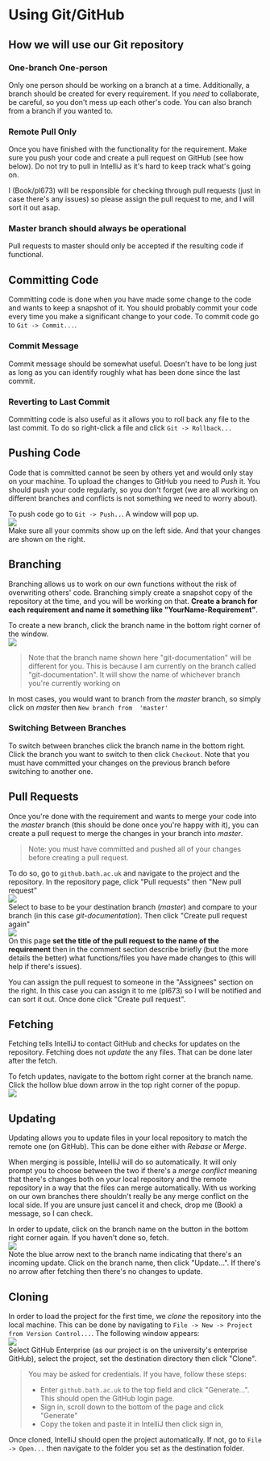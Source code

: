 # Using Git/GitHub
## How we will use our Git repository
### One-branch One-person
Only one person should be working on a branch at a time. Additionally, a branch should be created for every 
requirement. If you _need_ to collaborate, be careful, so you don't mess up each other's code. You can also
branch from a branch if you wanted to.

### Remote Pull Only
Once you have finished with the functionality for the requirement. Make sure you push your code and create a pull 
request on GitHub (see how below). Do not try to pull in IntelliJ as it's hard to keep track what's going on. 

I (Book/pl673) will be responsible for checking through pull requests (just in case there's any issues) so please 
assign the pull request to me, and I will sort it out asap.

### Master branch should always be operational
Pull requests to master should only be accepted if the resulting code if functional.

## Committing Code
Committing code is done when you have made some change to the code and wants to keep a snapshot of it. You should 
probably commit your code every time you make a significant change to your code. To commit code go to `Git -> Commit...`.

### Commit Message
Commit message should be somewhat useful. Doesn't have to be long just as long as you can identify roughly what has 
been done since the last commit.

### Reverting to Last Commit
Committing code is also useful as it allows you to roll back any file to the last commit. To do so right-click a file 
and click `Git -> Rollback...`

## Pushing Code
Code that is committed cannot be seen by others yet and would only stay on your machine. To upload the changes to 
GitHub you need to _Push_ it. You should push your code regularly, so you don't forget (we are all working on 
different branches and conflicts is not something we need to worry about).

To push code go to `Git -> Push..`. A window will pop up.  
![](assets/git-push-window.png)  
Make sure all your commits show up on the left side. And that your changes are shown on the right.

## Branching
Branching allows us to work on our own functions without the risk of overwriting others' code. Branching simply create 
a snapshot copy of the repository at the time, and you will be working on that. **Create a branch for each requirement 
and name it something like "YourName-Requirement"**.

To create a new branch, click the branch name in the bottom right corner of the window.  
![](assets/git-branch-navigator.png)  
> Note that the branch name shown here "git-documentation" will be different for you. This is because I am currently on
> the branch called "git-documentation". It will show the name of whichever branch you're currently working on

In most cases, you would want to branch from the _master_ branch, so simply click on _master_ then `New branch from 
'master'`

### Switching Between Branches
To switch between branches click the branch name in the bottom right. Click the branch you want to switch to then click 
`Checkout`. Note that you must have committed your changes on the previous branch before switching to another one.

## Pull Requests
Once you're done with the requirement and wants to merge your code into the _master_ branch (this should be done once 
you're happy with it), you can create a pull request to merge the changes in your branch into _master_.

> Note: you must have committed and pushed all of your changes before creating a pull request.

To do so, go to `github.bath.ac.uk` and navigate to the project and the repository. In the repository page, click "Pull 
requests" then "New pull request"  
![](assets/github-pull-request.png)  
Select to base to be your destination branch (_master_) and compare to your branch (in this case _git-documentation_).
Then click "Create pull request again"   
![](assets/github-pull-request-2.png)  
On this page **set the title of the pull request to the name of the requirement** then in the comment section describe 
briefly (but the more details the better) what functions/files you have made changes to (this will help if there's 
issues). 

You can assign the pull request to someone in the "Assignees" section on the right. In this case you can assign it to 
me (pl673) so I will be notified and can sort it out. Once done click "Create pull request".

## Fetching
Fetching tells IntelliJ to contact GitHub and checks for updates on the repository. Fetching does not _update_ the 
any files. That can be done later after the fetch.

To fetch updates, navigate to the bottom right corner at the branch name. Click the hollow blue down arrow in the top 
right corner of the popup.  
![](assets/git-branch-page-fetch.png)  

## Updating
Updating allows you to update files in your local repository to match the remote one (on GitHub). This can be done 
either with _Rebase_ or _Merge_. 

When merging is possible, IntelliJ will do so automatically. It will only prompt you 
to choose between the two if there's a _merge conflict_ meaning that there's changes both on your local repository and 
the remote repository in a way that the files can merge automatically. With us working on our own branches there 
shouldn't really be any merge conflict on the local side. If you are unsure just cancel it and check, drop me (Book) a
message, so I can check.

In order to update, click on the branch name on the button in the bottom right corner again. If you haven't done so, 
fetch.  
![](assets/git-update-indicator.png)  
Note the blue arrow next to the branch name indicating that there's an incoming update. Click on the branch name, then 
click "Update...". If there's no arrow after fetching then there's no changes to update.

## Cloning
In order to load the project for the first time, we _clone_ the repository into the local machine. This can be done by
navigating to `File -> New -> Project from Version Control...`. The following window appears:  
![](assets/version-control-new-project.png)  
Select GitHub Enterprise (as our project is on the university's enterprise GitHub), select the project, set the
destination directory then click "Clone".
> You may be asked for credentials. If you have, follow these steps:
> - Enter `github.bath.ac.uk` to the top field and click "Generate...". This should open the GitHub login page.
> - Sign in, scroll down to the bottom of the page and click "Generate"
> - Copy the token and paste it in IntelliJ then click sign in,

Once cloned, IntelliJ should open the project automatically. If not, go to `File -> Open...` then navigate to the folder
you set as the destination folder.
